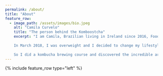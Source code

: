 ```yaml
---
permalink: /about/
title: "About"
feature_row:
  - image_path: /assets/images/bio.jpeg
    alt: "Camila Curvelo"
    title: "The person behind the Komboostcha"
    excerpt: "I am Camila, Brazilian living in Ireland since 2016, Food Engineer and passionate about the fermentation process. I used to work in a brewery company and that is when my passion started.
    
    In March 2018, I was overweight and I decided to change my lifestyle. I started doing exercises everyday and changed my diet, eating healthier, making better choices. I lost 16kg in one year and a half. During this journey I was trying to find an alternative healthy drink and that's when I discovered kombucha.
    
    So I did a kombucha brewing course and discovered the incredible art to produce kombucha. Then I started to search, read more and do more courses to improve my knowledge about this delicious and healthy drink. And after all I have found out, it wouldn't be fair not to share with the world."
---
```


{% include feature_row type="left" %}
